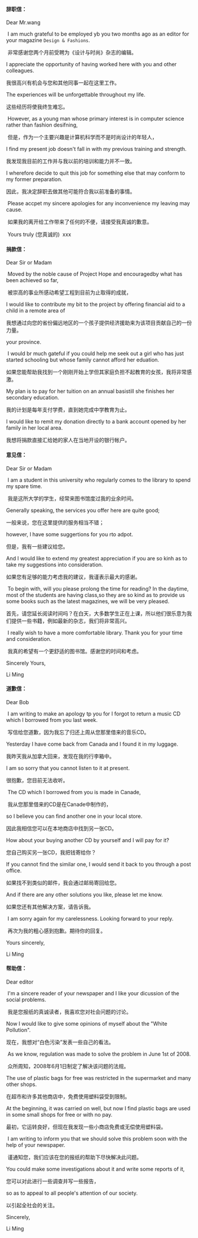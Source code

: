 #### 辞职信：

Dear Mr.wang

​	I am much grateful to be employed yb you two months ago as an editor for your magazine `Design & Fashions`.

​	非常感谢您两个月前受聘为《设计与时尚》杂志的编辑。

I appreciate the opportunity of having worked here with you and other colleagues.

我很高兴有机会与您和其他同事一起在这里工作。

The experiences will be unforgettable throughout my life.

这些经历将使我终生难忘。

​	However, as a young man whose primary interest is in computer science rather than fashion desifning, 

​	但是，作为一个主要兴趣是计算机科学而不是时尚设计的年轻人，

I find my present job doesn't fall in with my previous training and strength.

我发现我目前的工作并与我以前的培训和能力并不一致。

I wherefore decide to quit this job for something else that may conform to my former preparation.

因此，我决定辞职去做其他可能符合我以前准备的事情。

​	Please accpet my sincere apologies for any inconvenience my leaving may cause.	

​	如果我的离开给工作带来了任何的不便，请接受我真诚的歉意。

​	Yours truly (您真诚的)
​	xxx



#### 捐款信：

Dear Sir or Madam

​	Moved by the noble cause of Project Hope and encouragedby what has been achieved so far,

​	被崇高的事业所感动希望工程到目前为止取得的成就，

I would like to contribute my bit to the project by offering financial aid to a child in a remote area of 

我想通过向您的省份偏远地区的一个孩子提供经济援助来为该项目贡献自己的一份力量。

your province.

​	I would br much gateful if you could help me seek out a girl who has just started schooling but whose family cannot afford her eduation. 

​	如果您能帮助我找到一个刚刚开始上学但其家庭负担不起教育的女孩，我将非常感激。

My plan is to pay for her tuition on an annual basistill she finishes her secondary education. 

我的计划是每年支付学费，直到她完成中学教育为止。

I would like to remit my donation directly to a bank account opened by her family in her local area.

我想将捐款直接汇给她的家人在当地开设的银行帐户。



#### 意见信：

Dear Sir or Madam

​	I am a student in this university who regularly comes to the library to spend my spare time.

​	我是这所大学的学生，经常来图书馆度过我的业余时间。

Generally speaking, the services you offer here are quite good; 

一般来说，您在这里提供的服务相当不错；

however, I have some suggertions for you rto adpot. 

但是，我有一些建议给您。

And I would like to extend my greatest appreciation if you are so kinh as to take my suggestions into consideration.

如果您有足够的能力考虑我的建议，我谨表示最大的感谢。

​	To begin with, will you please prolong the time for reading? In the daytime, most of the students are having class,so they are so kind as to provide us some books such as the latest magazines, we will be very pleased.

首先，请您延长阅读时间吗？在白天，大多数学生正在上课，所以他们很乐意为我们提供一些书籍，例如最新的杂志，我们将非常高兴。

​	I really wish to have a more comfortable library. Thank you for your time and consideration.

​	我真的希望有一个更舒适的图书馆。感谢您的时间和考虑。

Sincerely Yours,

Li Ming



#### 道歉信：

Dear Bob

​	I am writing to make an apology tp you for I forgot to return a music CD which I borrowed from you last week. 

​	写信给您道歉，因为我忘了归还上周从您那里借来的音乐CD。

Yesterday I have come back from Canada and I found it in my luggage. 

我昨天我从加拿大回来，发现在我的行李箱中。

I am so sorry that you cannot listen to it at present.

很抱歉，您目前无法收听。

​	The CD which I borrowed from you is made in Canade, 

​	我从您那里借来的CD是在Canade中制作的，

so I believe you can find another one in your local store.  

因此我相信您可以在本地商店中找到另一张CD。

How about your buying another CD by yourself and I will pay for it? 

您自己购买另一张CD，我把钱寄给你？

If you cannot find the similar one, I would send it back to you through a post office.

如果找不到类似的邮件，我会通过邮局寄回给您。 

And if there are any other solutions you like, please let me know.

如果您还有其他解决方案，请告诉我。	

​	I am sorry again for my carelessness. Looking forward to your reply.

​	再次为我的粗心感到抱歉。期待你的回复。

Yours sincerely,

Li Ming



#### 帮助信：

Dear editor

​	I'm a sincere reader of your newspaper and I like your dicussion of the social problems. 

​	我是您报纸的真诚读者，我喜欢您对社会问题的讨论。

Now I would like to give some opinions of myself about the "White Pollution".

现在，我想对“白色污染”发表一些自己的看法。

​	As we know, regulation was made to solve the problem in June 1st of 2008. 

​	众所周知，2008年6月1日制定了解决该问题的法规。

The use of plastic bags for free was restricted in the supermarket and many other shops. 

在超市和许多其他商店中，免费使用塑料袋受到限制。

At the beginning, it was carried on well, but now I find plastic bags are used in some small shops for free or with no pay.

最初，它运转良好，但现在我发现一些小商店免费或无偿使用塑料袋。

​	I am writing to inform you that we should solve this problem soon with the help of your newspaper.

​	谨通知您，我们应该在您的报纸的帮助下尽快解决此问题。

 You could make some investigations about it and write some reports of it, 

您可以对此进行一些调查并写一些报告，

so as to appeal to all people's attention of our society.

以引起全社会的关注。

Sincerely,

Li Ming